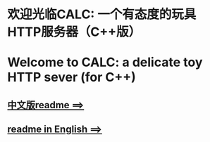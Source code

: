 # 欢迎光临CALC: 一个有态度的玩具HTTP服务器（C++版）<br/><br/> Welcome to CALC: a delicate toy HTTP sever (for C++)

## [中文版readme ==>](doc/readme.chs.md)

## [readme in English ==>](doc/readme.en.md)